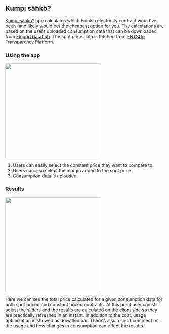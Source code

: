 ## Kumpi sähkö?
[Kumpi sähkö?](https://kumpi-sahko.vercel.app/) app calculates which Finnish electricity contract would've been (and likely would be) the cheapest option for you. The calculations are based on the users uploaded consumption data that can be downloaded from [Fingrid Datahub](https://www.fingrid.fi/en/electricity-market/datahub/). The spot price data is fetched from [ENTSOe Transparency Platform](https://transparency.entsoe.eu/).

### Using the app
<img src="https://github.com/user-attachments/assets/5c1f83db-ae72-45b0-81c8-74f8e64959e2" width="300" />

1. Users can easily select the constant price they want to compare to.
2. Users can also select the margin added to the spot price.
3. Consumption data is uploaded.
   
### Results
<img src="https://github.com/user-attachments/assets/250f74cb-6f71-4e0c-9d75-0683bbf55673" width="300" />

Here we can see the total price calculated for a given consumption data for both spot priced and constant priced contracts. At this point user can still adjust the sliders and the results are calculated on the client side so they are practically refreshed in an instant. In addition to the cost, usage optimization is showed as deviation bar. There's also a short comment on the usage and how changes in consumption can effect the results.

